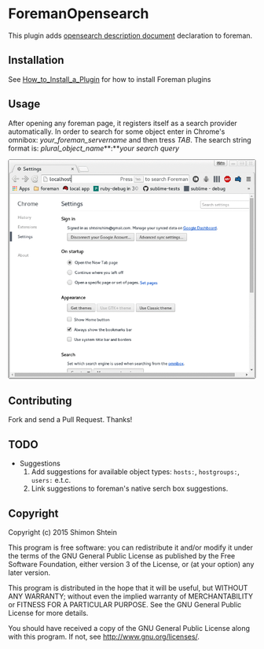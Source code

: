 # ForemanOpensearch

This plugin adds [opensearch description document](http://www.opensearch.org/Specifications/OpenSearch/1.1#OpenSearch_description_document) declaration to foreman.


## Installation

See [How_to_Install_a_Plugin](http://projects.theforeman.org/projects/foreman/wiki/How_to_Install_a_Plugin)
for how to install Foreman plugins

## Usage

After opening any foreman page, it registers itself as a search provider automatically.
In order to search for some object enter in Chrome's omnibox: *your_foreman_servername* and then tress *TAB*.
The search string format is: *plural_object_name***:***your search query*

![Opensearch usage](readme_files/usage1.gif)

## Contributing

Fork and send a Pull Request. Thanks!

## TODO

* Suggestions
  1. Add suggestions for available object types: `hosts:`, `hostgroups:`, `users:` e.t.c.
  2. Link suggestions to foreman's native serch box suggestions.

## Copyright

Copyright (c) 2015 Shimon Shtein

This program is free software: you can redistribute it and/or modify
it under the terms of the GNU General Public License as published by
the Free Software Foundation, either version 3 of the License, or
(at your option) any later version.

This program is distributed in the hope that it will be useful,
but WITHOUT ANY WARRANTY; without even the implied warranty of
MERCHANTABILITY or FITNESS FOR A PARTICULAR PURPOSE.  See the
GNU General Public License for more details.

You should have received a copy of the GNU General Public License
along with this program.  If not, see <http://www.gnu.org/licenses/>.
